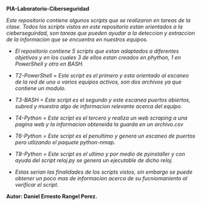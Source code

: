 **PIA-Laboratorio-Ciberseguridad**

  *Este repositorio contiene algunos scripts que se realizaron en tareas de la clase.
  Todos los scripts vistos en este repositorio estan orientados a la cieberseguirdad, son tareas que pueden ayudar a la deteccion y extraccion de la informacion que se     encuentra en nuestros equipos.*

  - *El repositorio contiene 5 scripts que estan adaptados a diferentes objetivos y en los cuales 3 de ellos estan creados en phython, 1 en PowerShell y otro en BASH.*
  
  - *T2-PowerShell = Este script es el primero y esta orientado al escaneo de la red de uno o varios equipos activos, son dos archivos ya que contiene un modulo.*
  
  - *T3-BASH = Este script es el segundo y este escanea puertos abiertos, subred y muestra algo de informacion relevante acerca del equipo.*
  
  - *T4-Python = Este script es el tercero y realiza un web scraping a una pagina web y la informacion obteneida la guarda en un archivo.csv*
  
  - *T6-Python = Este script es el penultimo y genera un escaneo de puertos pero utlizando el paquete python-nmap.*
  
  - *T8-Python = Este script es el ultimo y por medio de pyinstaller y con ayuda del script reloj.py se genera un ejecutable de dicho reloj.*
  
  - *Estas serian las finalidades de los scripts vistos, sin embargo se puede obtener un poco mas de informacion acerca de su fucniomaniento al verificar el script.*
  
  
**Autor: Daniel Ernesto Rangel Perez.** 
  
